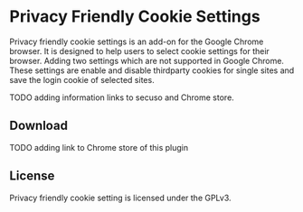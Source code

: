 # Privacy Friendly Cookie Settings
Privacy friendly cookie settings is an add-on for the Google Chrome browser. It is designed to help users to select cookie settings for their browser.
Adding two settings which are not supported in Google Chrome. These settings are enable and disable thirdparty cookies
 for single sites and save the login cookie of selected sites.

TODO adding information links to secuso and Chrome store.

## Download
TODO adding link to Chrome store of this plugin

## License

Privacy friendly cookie setting is licensed under the GPLv3.